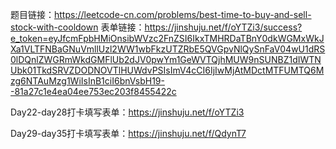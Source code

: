 题目链接：https://leetcode-cn.com/problems/best-time-to-buy-and-sell-stock-with-cooldown
表单链接：https://jinshuju.net/f/oYTZi3/success?e_token=eyJfcmFpbHMiOnsibWVzc2FnZSI6IkxTMHRDaTBnY0dkWGMxWkJXa1VLTFNBaGNuVmllUzl2WW1wbFkzUTZRbE5QVGpvNlQySnFaV04wU1dRS0lDQnlZWGRmWkdGMFlUb2dJV0pwYm1GeWVTQjhMUW9nSUNBZ1dIWTNUbk01TkdSRVZDODNOVTlHUWdvPSIsImV4cCI6IjIwMjAtMDctMTFUMTQ6Mzg6NTAuMzg1WiIsInB1ciI6bnVsbH19--81a27c1e4ea04ee753ec203f8455422c




Day22-day28打卡填写表单：https://jinshuju.net/f/oYTZi3

Day29-day35打卡填写表单：https://jinshuju.net/f/QdynT7